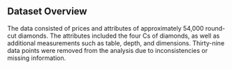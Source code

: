 ## Dataset Overview

The data consisted of prices and attributes of approximately 54,000 round-cut diamonds. The attributes included the four Cs of diamonds, as well as additional measurements such as table, depth, and dimensions. Thirty-nine data points were removed from the analysis due to inconsistencies or missing information.
